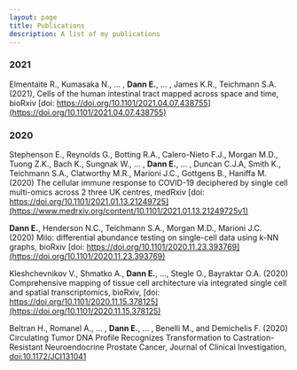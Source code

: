 ```yaml
---
layout: page
title: Publications
description: A list of my publications
---
```


### 2021

Elmentaite R., Kumasaka N., ... , **Dann E.**, ... , James K.R., Teichmann S.A. (2021), Cells of the human intestinal tract mapped across space and time, bioRxiv [doi: https://doi.org/10.1101/2021.04.07.438755](https://doi.org/10.1101/2021.04.07.438755)

### 2020

Stephenson E., Reynolds G., Botting R.A., Calero-Nieto F.J., Morgan M.D., Tuong Z.K., Bach K., Sungnak W., ... , **Dann E.**, ... , Duncan C.J.A, Smith K., Teichmann S.A., Clatworthy M.R., Marioni J.C., Gottgens B., Haniffa M. (2020) The cellular immune response to COVID-19 deciphered by single cell multi-omics across
2 three UK centres, medRxiv [doi: https://doi.org/10.1101/2021.01.13.21249725](https://www.medrxiv.org/content/10.1101/2021.01.13.21249725v1)

**Dann E.**, Henderson N.C., Teichmann S.A., Morgan M.D., Marioni J.C. (2020) Milo: differential abundance testing on single-cell data using k-NN graphs, bioRxiv [doi: https://doi.org/10.1101/2020.11.23.393769](https://doi.org/10.1101/2020.11.23.393769)

Kleshchevnikov V., Shmatko A., **Dann E.**, ..., Stegle O.,  Bayraktar O.A. (2020) Comprehensive mapping of tissue cell architecture via integrated single cell and spatial transcriptomics, bioRxiv, [doi: https://doi.org/10.1101/2020.11.15.378125](https://doi.org/10.1101/2020.11.15.378125)

Beltran H., Romanel A., ... , **Dann E.**, ... , Benelli M., and Demichelis F. (2020) Circulating Tumor DNA Profile Recognizes Transformation to Castration-Resistant Neuroendocrine Prostate Cancer, Journal of Clinical Investigation, [doi:10.1172/JCI131041](https://www.jci.org/articles/view/131041)


